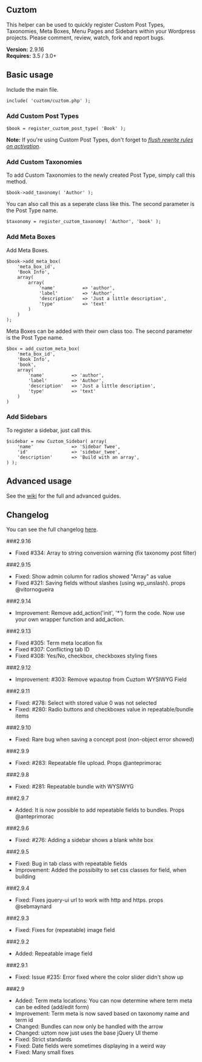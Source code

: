 ## Cuztom

This helper can be used to quickly register Custom Post Types, Taxonomies, Meta Boxes, Menu Pages and Sidebars within your Wordpress projects. Please comment, review, watch, fork and report bugs.

**Version:** 2.9.16  
**Requires:** 3.5 / 3.0+

## Basic usage

Include the main file.
	
	include( 'cuztom/cuztom.php' );
   
### Add Custom Post Types
	
	$book = register_cuztom_post_type( 'Book' );

**Note:** If you're using Custom Post Types, don't forget to *[flush rewrite rules on activation](http://codex.wordpress.org/Function_Reference/register_post_type#Flushing_Rewrite_on_Activation "Flushing Rewrite Rules on Activation")*.

### Add Custom Taxonomies
	
To add Custom Taxonomies to the newly created Post Type, simply call this method.

	$book->add_taxonomy( 'Author' );
			
You can also call this as a seperate class like this. The second parameter is the Post Type name.

	$taxonomy = register_cuztom_taxonomy( 'Author', 'book' );

### Add Meta Boxes
	
Add Meta Boxes.

	$book->add_meta_box( 
		'meta_box_id',
		'Book Info', 
		array(
			array(
				'name' 			=> 'author',
				'label' 		=> 'Author',
				'description'	=> 'Just a little description',
				'type'			=> 'text'
			)
		)
	);
	
Meta Boxes can be added with their own class too. The second parameter is the Post Type name.

	$box = add_cuztom_meta_box(  
		'meta_box_id',
		'Book Info', 
		'book',
		array(
			'name' 			=> 'author',
			'label' 		=> 'Author',
			'description'	=> 'Just a little description',
			'type'			=> 'text'
		)
	)
	
### Add Sidebars

To register a sidebar, just call this.

	$sidebar = new Cuztom_Sidebar( array(
		'name'				=> 'Sidebar Twee',
		'id'				=> 'sidebar_twee',
		'description'		=> 'Build with an array',
	) );
	
## Advanced usage
See the <a href="https://github.com/gizburdt/wp-cuztom/wiki">wiki</a> for the full and advanced guides.

## Changelog
You can see the full changelog <a href="https://github.com/gizburdt/wp-cuztom/wiki/Changelog">here</a>.

###2.9.16
* Fixed #334: Array to string conversion warning (fix taxonomy post filter)

###2.9.15
* Fixed: Show admin column for radios showed "Array" as value
* Fixed #321: Saving fields without slashes (using wp_unslash). props @vitornogueira

###2.9.14
* Improvement: Remove add_action('init', '*') form the code. Now use your own wrapper function and add_action.

###2.9.13
* Fixed #305: Term meta location fix
* Fixed #307: Conflicting tab ID
* Fixed #308: Yes/No, checkbox, checkboxes styling fixes

###2.9.12
* Improvement: #303: Remove wpautop from Cuztom WYSIWYG Field

###2.9.11
* Fixed: #278: Select with stored value 0 was not selected
* Fixed: #280: Radio buttons and checkboxes value in repeatable/bundle items

###2.9.10
* Fixed: Rare bug when saving a concept post (non-object error showed)

###2.9.9
* Fixed: #283: Repeatable file upload. Props @anteprimorac

###2.9.8
* Fixed: #281: Repeatable bundle with WYSIWYG

###2.9.7
* Added: It is now possible to add repeatable fields to bundles. Props @anteprimorac

###2.9.6
* Fixed: #276: Adding a sidebar shows a blank white box

###2.9.5
* Fixed: Bug in tab class with repeatable fields
* Improvement: Added the possibilty to set css classes for field, when building 

###2.9.4
* Fixed: Fixes jquery-ui url to work with http and https. props @sebmaynard

###2.9.3
* Fixed: Fixes for (repeatable) image field

###2.9.2
* Added: Repeatable image field

###2.9.1
* Fixed: Issue #235: Error fixed where the color slider didn't show up

###2.9
* Added: Term meta locations: You can now determine where term meta can be edited (add/edit form)
* Improvement: Term meta is now saved based on taxonomy name and term id
* Changed: Bundles can now only be handled with the arrow
* Changed: uztom now just uses the base jQuery UI theme
* Fixed: Strict standards
* Fixed: Date fields were sometimes displaying in a weird way
* Fixed: Many small fixes
